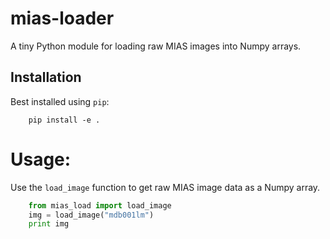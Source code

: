 # mias-loader
A tiny Python module for loading raw MIAS images into Numpy arrays.

## Installation

Best installed using ```pip```:

```
    pip install -e .
```

# Usage:

Use the ```load_image``` function to get raw MIAS image data as a Numpy array.

```python
    from mias_load import load_image
    img = load_image("mdb001lm")
    print img
```
